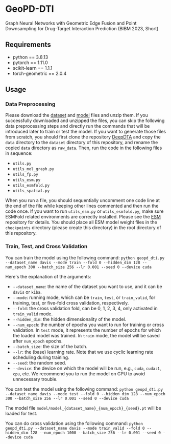# GeoPD-DTI
Graph Neural Networks with Geometric Edge Fusion and Point Downsampling for Drug-Target Interaction Prediction (BIBM 2023, Short)

## Requirements
* python == 3.8.13
* pytorch == 1.11.0
* scikit-learn == 1.1.1
* torch-geometric == 2.0.4

## Usage

### Data Preprocessing
Please download the [dataset](https://drive.google.com/file/d/18d1WAowPnz31t6FcJwlx4YEUmxPonZta/view?usp=drive_link) and [model](https://drive.google.com/file/d/1Y7bAdPmkY_a61ixDoBTRxWgVmY9tFNIy/view?usp=drive_link) files and unzip them. If you successfully downloaded and unzipped the files, you can skip the following data preprocessing steps and directly run the commands that will be introduced later to train or test the model. If you want to generate those files from scratch, you should first clone the repository [DeepDTA](https://github.com/hkmztrk/DeepDTA/tree/master) and copy the `data` directory to the `dataset` directory of this repository, and rename the copied `data` directory as `raw_data`. Then, run the code in the following files in sequence:

* `utils.py`
* `utils_mol_graph.py`
* `utils_fp.py`
* `utils_esm.py`
* `utils_esmfold.py`
* `utils_spatial.py`

When you run a file, you should sequentially uncomment one code line at the end of the file while keeping other lines commented and then run the code once. If you want to run `utils_esm.py` or `utils_esmfold.py`, make sure ESMFold related environments are correctly installed. Please see the [ESM](https://github.com/facebookresearch/esm) repository for details. You should place all ESM model weight files in the `checkpoints` directory (please create this directory) in the root directory of this repository.

### Train, Test, and Cross Validation
You can train the model using the following command:
`python geopd_dti.py --dataset_name davis --mode train --fold 0 --hidden_dim 128 --num_epoch 300 --batch_size 256 --lr 0.001 --seed 0 --device cuda`

Here's the explanation of the arguments:
* `--dataset_name`: the name of the dataset you want to use, and it can be `davis` or `kiba`.
* `--mode`: running mode, which can be `train`, `test`, or `train_valid`, for training, test, or five-fold cross validation, respectively.
* `--fold`: the cross validation fold, can be 0, 1, 2, 3, 4, only activated in `train_valid` mode.
* `--hidden_dim`: the hidden dimensionality of the model.
* `--num_epoch`: the number of epochs you want to run for training or cross validation. In `test` mode, it represents the number of epochs for which the loaded model was trained. In `train` mode, the model will be saved after `num_epoch` epochs.
* `--batch_size`: the size of the batch.
* `--lr`: the (base) learning rate. Note that we use cyclic learning rate scheduling during training.
* `--seed`: the random seed.
* `--device`: the device on which the model will be run, e.g., `cuda`, `cuda:1`, `cpu`, etc. We recommend you to run the model on GPU to avoid unnecessary trouble.

You can test the model using the following command:
`python geopd_dti.py --dataset_name davis --mode test --fold 0 --hidden_dim 128 --num_epoch 300 --batch_size 256 --lr 0.001 --seed 0 --device cuda`

The model file `model/model_{dataset_name}_{num_epoch}_{seed}.pt` will be loaded for test.

You can do cross validation using the following command:
`python geopd_dti.py --dataset_name davis --mode train_valid --fold 0 --hidden_dim 128 --num_epoch 1000 --batch_size 256 --lr 0.001 --seed 0 --device cuda`

